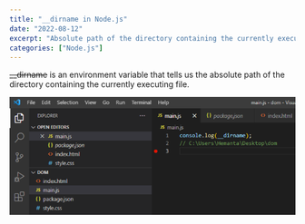 ```yaml
---
title: "__dirname in Node.js"
date: "2022-08-12"
excerpt: "Absolute path of the directory containing the currently executing file."
categories: ["Node.js"]
---
```


~~\_\_dirname~~ is an environment variable that tells us the absolute path of the directory containing the currently executing file.

![Absolute Path](../images/dirname/dirname.png)

